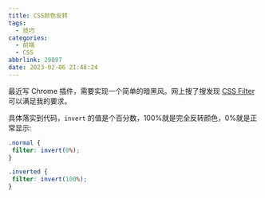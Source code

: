 ```yaml
---
title: CSS颜色反转
tags:
  - 技巧
categories:
  - 前端
  - CSS
abbrlink: 29097
date: 2023-02-06 21:48:24
---
```


最近写 Chrome 插件，需要实现一个简单的暗黑风。网上搜了搜发现 [CSS Filter](https://developer.mozilla.org/zh-CN/docs/Web/CSS/filter) 可以满足我的要求。

<!-- more -->

具体落实到代码，`invert` 的值是个百分数，100%就是完全反转颜色，0%就是正常显示:

```css
.normal {
 filter: invert(0%);
}

.inverted {
 filter: invert(100%);
}
```
